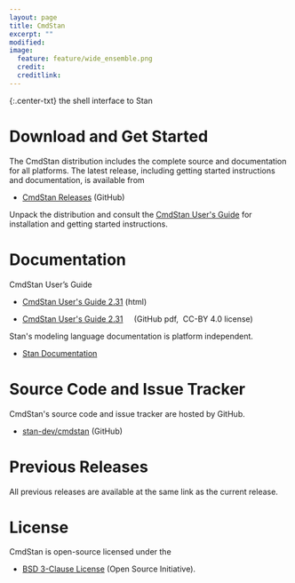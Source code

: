 ```yaml
---
layout: page
title: CmdStan
excerpt: ""
modified:
image:
  feature: feature/wide_ensemble.png
  credit:
  creditlink:
---
```


{:.center-txt}
the shell interface to Stan


# Download and Get Started

The CmdStan distribution includes the complete source and
documentation for all platforms.  The latest release, including
getting started instructions and documentation, is available from

* [CmdStan Releases](https://github.com/stan-dev/cmdstan/releases)
  <span class="note">(GitHub)</span>

Unpack the distribution and consult the <a href="/docs/cmdstan-guide/cmdstan-installation.html">CmdStan User's Guide</a> for installation and getting started instructions.



# Documentation

CmdStan User’s Guide

* [CmdStan User's Guide 2.31](/docs/cmdstan-guide/index.html)
  <span class="note">(html)</span>

* [CmdStan User's Guide 2.31](/docs/2_31/cmdstan-guide-2_31.pdf)
  <span class="note">&nbsp; &nbsp; (GitHub pdf,&nbsp; CC-BY 4.0 license)</span>

Stan's modeling language documentation is platform independent.

* <p>
  <a href="/users/documentation/">Stan Documentation</a>
  </p>


# Source Code and Issue Tracker

CmdStan's source code and issue tracker are hosted by GitHub.

* <p>
  <a href="https://github.com/stan-dev/cmdstan">stan-dev/cmdstan</a>
  <span class="note">(GitHub)</span>
  </p>


# Previous Releases

All previous releases are available at the same link as the current
release.

# License

CmdStan is open-source licensed under the

* <p>
  <a href="https://opensource.org/licenses/BSD-3-Clause">BSD 3-Clause License</a>
  <span class="note">(Open Source Initiative)</span>.
  </p>
